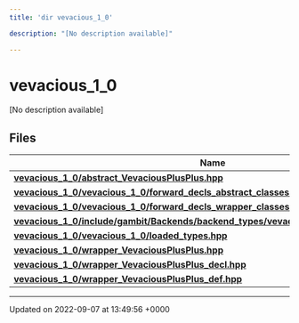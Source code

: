 ```yaml
---
title: 'dir vevacious_1_0'

description: "[No description available]"

---
```


# vevacious_1_0



[No description available]

## Files

| Name           |
| -------------- |
| **[vevacious_1_0/abstract_VevaciousPlusPlus.hpp](/documentation/code/files/abstract__vevaciousplusplus_8hpp/#file-abstract-vevaciousplusplushpp)**  |
| **[vevacious_1_0/vevacious_1_0/forward_decls_abstract_classes.hpp](/documentation/code/files/vevacious__1__0_2forward__decls__abstract__classes_8hpp/#file-vevacious-1-0forward-decls-abstract-classeshpp)**  |
| **[vevacious_1_0/vevacious_1_0/forward_decls_wrapper_classes.hpp](/documentation/code/files/vevacious__1__0_2forward__decls__wrapper__classes_8hpp/#file-vevacious-1-0forward-decls-wrapper-classeshpp)**  |
| **[vevacious_1_0/include/gambit/Backends/backend_types/vevacious_1_0/identification.hpp](/documentation/code/files/include_2gambit_2backends_2backend__types_2vevacious__1__0_2identification_8hpp/#file-includegambitbackendsbackend-typesvevacious-1-0identificationhpp)**  |
| **[vevacious_1_0/vevacious_1_0/loaded_types.hpp](/documentation/code/files/vevacious__1__0_2loaded__types_8hpp/#file-vevacious-1-0loaded-typeshpp)**  |
| **[vevacious_1_0/wrapper_VevaciousPlusPlus.hpp](/documentation/code/files/wrapper__vevaciousplusplus_8hpp/#file-wrapper-vevaciousplusplushpp)**  |
| **[vevacious_1_0/wrapper_VevaciousPlusPlus_decl.hpp](/documentation/code/files/wrapper__vevaciousplusplus__decl_8hpp/#file-wrapper-vevaciousplusplus-declhpp)**  |
| **[vevacious_1_0/wrapper_VevaciousPlusPlus_def.hpp](/documentation/code/files/wrapper__vevaciousplusplus__def_8hpp/#file-wrapper-vevaciousplusplus-defhpp)**  |






-------------------------------

Updated on 2022-09-07 at 13:49:56 +0000
